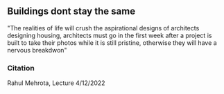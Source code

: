 
## Buildings dont stay the same


"The realities of life will crush the aspirational designs of architects designing housing, architects must go in the first week after a project is built to take their photos while it is still pristine, otherwise they will have a nervous breakdwon"


### Citation
Rahul Mehrota, Lecture 4/12/2022
